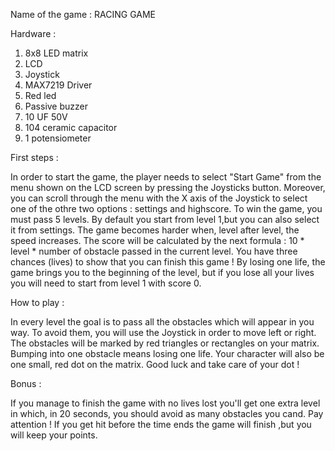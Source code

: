 Name of the game : RACING GAME

Hardware : 
  1. 8x8 LED matrix
  2. LCD
  3. Joystick
  4. MAX7219 Driver
  5. Red led
  6. Passive buzzer
  7. 10 UF 50V
  8. 104 ceramic capacitor
  9. 1 potensiometer
  
 First steps : 
 
  In order to start the game, the player needs to select "Start Game" from the menu shown on the LCD screen by pressing the Joysticks button. Moreover, you can scroll through the menu with the X axis of the Joystick to select one of the othre two options : settings and highscore. To win the game, you must pass 5 levels. By default you start from level 1,but you can also select it from settings. The game becomes harder when, level after level, the speed increases. The score will be calculated by the next formula : 10 * level * number of obstacle passed in the current level. You have three chances (lives) to show that you can finish this game ! By losing one life, the game brings you to the beginning of the level, but if you lose all your lives you will need to start from level 1 with score 0. 
  
How to play :
  
  In every level the goal is to pass all the obstacles which will appear in you way. To avoid them, you will use the Joystick in order to move left or right. The obstacles will be marked by red triangles or rectangles on your matrix. Bumping into one obstacle means losing one life.
  Your character will also be one small, red dot on the matrix. 
  Good luck and take care of your dot !
  
 Bonus :
  
  If you manage to finish the game with no lives lost you'll get one extra level in which, in 20 seconds, you should avoid as many obstacles you cand. Pay attention ! If you get hit before the time ends the game will finish ,but you will keep your points.

